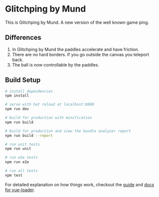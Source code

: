 # Glitchping by Mund
This is Glitchping by Mund. A new version of the well known game ping.

## Differences
1.  In Glitchping by Mund the paddles accelerate and have friction.
2.  There are no hard borders. If you go outside the canvas you teleport back.
3.  The ball is now controllable by the paddles.

## Build Setup

``` bash
# install dependencies
npm install

# serve with hot reload at localhost:8080
npm run dev

# build for production with minification
npm run build

# build for production and view the bundle analyzer report
npm run build --report

# run unit tests
npm run unit

# run e2e tests
npm run e2e

# run all tests
npm test
```

For detailed explanation on how things work, checkout the [guide](http://vuejs-templates.github.io/webpack/) and [docs for vue-loader](http://vuejs.github.io/vue-loader).
